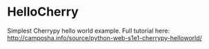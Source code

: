 # HelloCherry
Simplest Cherrypy hello world example. Full tutorial here: http://camposha.info/source/python-web-s1e1-cherrypy-helloworld/
